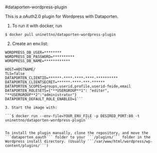 #dataporten-wordpress-plugin

This is a oAuth2.0 plugin for Wordpress with Dataporten. 

1. To run it with docker, run

```$ docker pull uninettno/dataporten-wordpress-plugin```

2. Create an env.list:

``` WORDPRESS_DB_HOST=**********
WORDPRESS_DB_USER=********
WORDPRESS_DB_PASSWORD=**********
WORDPRESS_DB_NAME=************

HOST=HOSTNAME/
TLS=false
DATAPORTEN_CLIENTID=******-****-****-****-**********
DATAPORTEN_CLIENTSECRET=******-****-***-******
DATAPORTEN_SCOPES=groups,userid,profile,userid-feide,email
DATAPORTEN_ROLESETS={"**USERGROUP**1": "editor", "**USERGROUP**2":"administrator"}
DATAPORTEN_DEFAULT_ROLE_ENABLED=1```

3. Start the image with:

```$ docker run --env-file=YOUR_ENV_FILE -p DESIRED_PORT:80 -t uninettno/dataporten-wordpress-plugin```


To install the plugin manually, clone the repository, and move the ```dataporten_oauth``` folder to your ```/plugins/``` folder in the Wordpress install directory. (Usually ```/var/www/html/wordpress/wp-content/plugins/```)